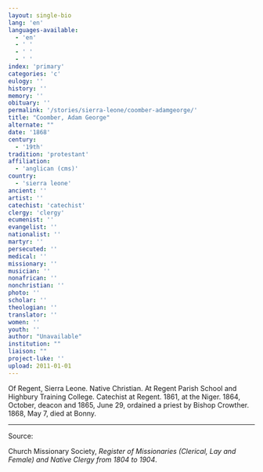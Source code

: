 ```yaml
---
layout: single-bio
lang: 'en'
languages-available:
  - 'en'
  - ' '
  - ' '
  - ' '
index: 'primary'
categories: 'c'
eulogy: ''
history: ''
memory: ''
obituary: ''
permalink: '/stories/sierra-leone/coomber-adamgeorge/'
title: "Coomber, Adam George"
alternate: ""
date: '1868'
century:
  - '19th'
tradition: 'protestant'
affiliation:
  - 'anglican (cms)'
country:
  - 'sierra leone'
ancient: ''
artist: ''
catechist: 'catechist'
clergy: 'clergy'
ecumenist: ''
evangelist: ''
nationalist: ''
martyr: ''
persecuted: ''
medical: ''
missionary: ''
musician: ''
nonafrican: ''
nonchristian: ''
photo: ''
scholar: ''
theologian: ''
translator: ''
women: ''
youth: ''
author: "Unavailable"
institution: ""
liaison: ""
project-luke: ''
upload: 2011-01-01
---
```




Of Regent, Sierra Leone.  Native Christian.  At Regent Parish School and Highbury Training College.  Catechist at Regent.  1861, at the Niger.  1864, October, deacon and 1865, June 29, ordained a priest by Bishop Crowther.  1868, May 7, died at Bonny.

---

Source:

Church Missionary Society, *Register of Missionaries (Clerical, Lay and Female) and Native Clergy from 1804 to 1904*.
